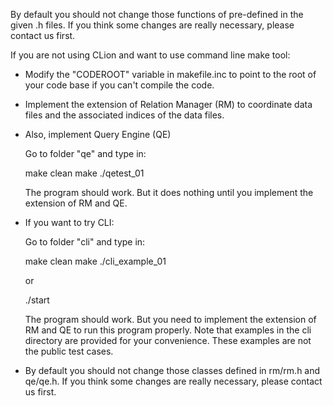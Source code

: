 By default you should not change those functions of pre-defined in the given .h files.
If you think some changes are really necessary, please contact us first.

If you are not using CLion and want to use command line make tool:

 - Modify the "CODEROOT" variable in makefile.inc to point to the root
  of your code base if you can't compile the code.

- Implement the extension of Relation Manager (RM) to coordinate data files and the associated indices of the data files.

- Also, implement Query Engine (QE)

   Go to folder "qe" and type in:

    make clean
    make
    ./qetest_01

   The program should work. But it does nothing until you implement the extension of RM and QE.

- If you want to try CLI:

   Go to folder "cli" and type in:
   
   make clean
   make
   ./cli_example_01
   
   or
   
   ./start

   The program should work. But you need to implement the extension of RM and QE to run this program properly. Note that examples in the cli directory are provided for your convenience. These examples are not the public test cases.

- By default you should not change those classes defined in rm/rm.h and qe/qe.h. If you think some changes are really necessary, please contact us first.